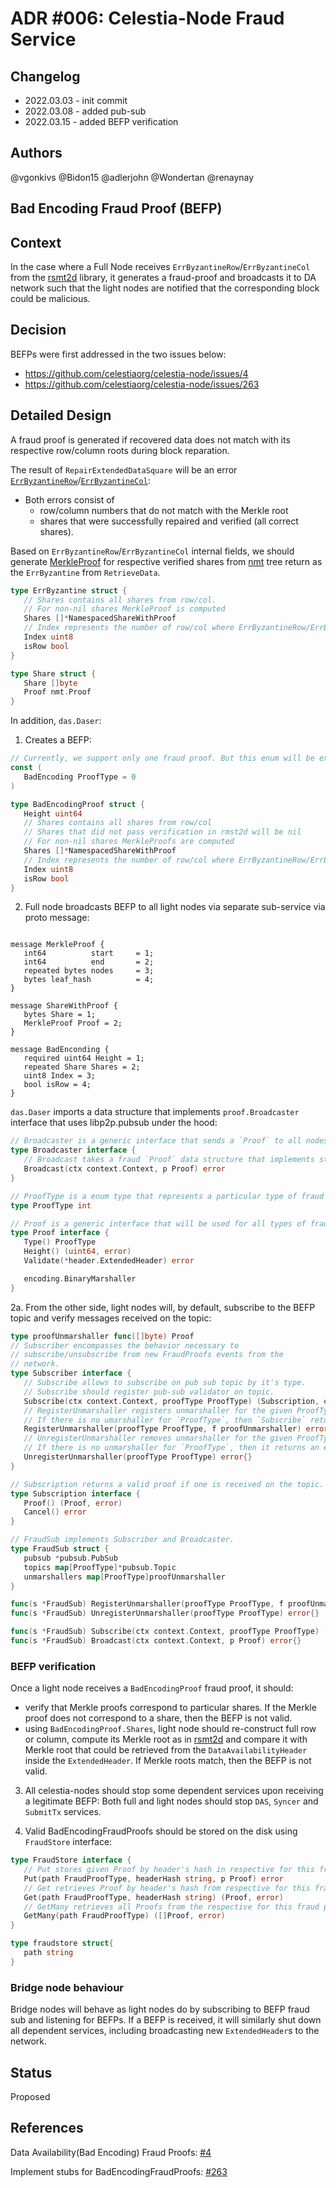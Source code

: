 # ADR #006: Celestia-Node Fraud Service

## Changelog

- 2022.03.03 - init commit
- 2022.03.08 - added pub-sub
- 2022.03.15 - added BEFP verification

## Authors

@vgonkivs @Bidon15 @adlerjohn @Wondertan @renaynay
 
## Bad Encoding Fraud Proof (BEFP)
## Context

In the case where a Full Node receives `ErrByzantineRow`/`ErrByzantineCol` from the [rsmt2d](https://github.com/celestiaorg/rsmt2d) library, it generates a fraud-proof and broadcasts it to DA network such that the light nodes are notified that the corresponding block could be malicious.

## Decision

BEFPs were first addressed in the two issues below:

- https://github.com/celestiaorg/celestia-node/issues/4
- https://github.com/celestiaorg/celestia-node/issues/263

## Detailed Design
A fraud proof is generated if recovered data does not match with its respective row/column roots during block reparation. 

The result of `RepairExtendedDataSquare` will be an error [`ErrByzantineRow`](https://github.com/celestiaorg/rsmt2d/blob/f34ec414859fc834835ea97ed54300404eec1ac5/extendeddatacrossword.go#L18-L22)/[`ErrByzantineCol`](https://github.com/celestiaorg/rsmt2d/blob/f34ec414859fc834835ea97ed54300404eec1ac5/extendeddatacrossword.go#L28-L32):

- Both errors consist of 
  - row/column numbers that do not match with the Merkle root
  - shares that were successfully repaired and verified (all correct shares).

Based on `ErrByzantineRow`/`ErrByzantineCol` internal fields, we should generate [MerkleProof](https://github.com/celestiaorg/nmt/blob/e381b44f223e9ac570a8d59bbbdbb2d5a5f1ad5f/proof.go#L17) for respective verified shares from [nmt](https://github.com/celestiaorg/nmt) tree return as the `ErrByzantine` from `RetrieveData`. 

```go
type ErrByzantine struct {
   // Shares contains all shares from row/col.
   // For non-nil shares MerkleProof is computed
   Shares []*NamespacedShareWithProof
   // Index represents the number of row/col where ErrByzantineRow/ErrByzantineColl occurred.
   Index uint8
   isRow bool
}

type Share struct {
   Share []byte
   Proof nmt.Proof
}
```

In addition, `das.Daser`:

1. Creates a BEFP:

```go
// Currently, we support only one fraud proof. But this enum will be extended in the future with other
const (
   BadEncoding ProofType = 0
)

type BadEncodingProof struct {
   Height uint64
   // Shares contains all shares from row/col
   // Shares that did not pass verification in rmst2d will be nil
   // For non-nil shares MerkleProofs are computed
   Shares []*NamespacedShareWithProof
   // Index represents the number of row/col where ErrByzantineRow/ErrByzantineColl occurred
   Index uint8
   isRow bool
}
```

2. Full node broadcasts BEFP to all light nodes via separate sub-service via proto message:

```proto3

message MerkleProof {
   int64          start     = 1;
   int64          end       = 2;
   repeated bytes nodes     = 3;
   bytes leaf_hash          = 4;
}

message ShareWithProof {
   bytes Share = 1;
   MerkleProof Proof = 2;
}

message BadEnconding {
   required uint64 Height = 1;
   repeated Share Shares = 2;
   uint8 Index = 3;
   bool isRow = 4;
}
```

`das.Daser` imports a data structure that implements `proof.Broadcaster` interface that uses libp2p.pubsub under the hood:

```go
// Broadcaster is a generic interface that sends a `Proof` to all nodes subscribed on the Broadcaster's topic.
type Broadcaster interface {
   // Broadcast takes a fraud `Proof` data structure that implements standard BinaryMarshal interface and broadcasts it to all subscribed peers.
   Broadcast(ctx context.Context, p Proof) error
}
```

```go
// ProofType is a enum type that represents a particular type of fraud proof.
type ProofType int

// Proof is a generic interface that will be used for all types of fraud proofs in the network.
type Proof interface {
   Type() ProofType
   Height() (uint64, error)
   Validate(*header.ExtendedHeader) error

   encoding.BinaryMarshaller
}
```

2a. From the other side, light nodes will, by default, subscribe to the BEFP topic and verify messages received on the topic:

```go
type proofUnmarshaller func([]byte) Proof
// Subscriber encompasses the behavior necessary to
// subscribe/unsubscribe from new FraudProofs events from the
// network.
type Subscriber interface {
   // Subscribe allows to subscribe on pub sub topic by it's type.
   // Subscribe should register pub-sub validator on topic.
   Subscribe(ctx context.Context, proofType ProofType) (Subscription, error)
   // RegisterUnmarshaller registers unmarshaller for the given ProofType.
   // If there is no umarshaller for `ProofType`, then `Subscribe` returns an error.
   RegisterUnmarshaller(proofType ProofType, f proofUnmarshaller) error
   // UnregisterUnmarshaller removes unmarshaller for the given ProofType.
   // If there is no unmarshaller for `ProofType`, then it returns an error.
   UnregisterUnmarshaller(proofType ProofType) error{}
}
```

```go
// Subscription returns a valid proof if one is received on the topic.
type Subscription interface {
   Proof() (Proof, error)
   Cancel() error
}
```

```go
// FraudSub implements Subscriber and Broadcaster.
type FraudSub struct {
   pubsub *pubsub.PubSub
   topics map[ProofType]*pubsub.Topic
   unmarshallers map[ProofType]proofUnmarshaller
}

func(s *FraudSub) RegisterUnmarshaller(proofType ProofType, f proofUnmarshaller) error{}
func(s *FraudSub) UnregisterUnmarshaller(proofType ProofType) error{}

func(s *FraudSub) Subscribe(ctx context.Context, proofType ProofType) (Subscription, error){}
func(s *FraudSub) Broadcast(ctx context.Context, p Proof) error{}
```
### BEFP verification
Once a light node receives a `BadEncodingProof` fraud proof, it should:
* verify that Merkle proofs correspond to particular shares. If the Merkle proof does not correspond to a share, then the BEFP is not valid.
* using `BadEncodingProof.Shares`, light node should re-construct full row or column, compute its Merkle root as in [rsmt2d](https://github.com/celestiaorg/rsmt2d/blob/ac0f1e1a51bf7b5420965fb7c35fa32a56e02292/extendeddatacrossword.go#L410) and compare it with Merkle root that could be retrieved from the `DataAvailabilityHeader` inside the `ExtendedHeader`. If Merkle roots match, then the BEFP is not valid.

3. All celestia-nodes should stop some dependent services upon receiving a legitimate BEFP:
Both full and light nodes should stop `DAS`, `Syncer` and `SubmitTx` services.

4. Valid BadEncodingFraudProofs should be stored on the disk using `FraudStore` interface:

```go
type FraudStore interface {
   // Put stores given Proof by header's hash in respective for this fraud proof directory
   Put(path FraudProofType, headerHash string, p Proof) error
   // Get retrieves Proof by header's hash from respective for this fraud proof directory
   Get(path FraudProofType, headerHash string) (Proof, error)
   // GetMany retrieves all Proofs from the respective for this fraud proof directory
   GetMany(path FraudProofType) ([]Proof, error)
}

type fraudstore struct{
   path string
}
```
### Bridge node behaviour
Bridge nodes will behave as light nodes do by subscribing to BEFP fraud sub and listening for BEFPs. If a BEFP is received, it will similarly shut down all dependent services, including broadcasting new `ExtendedHeader`s to the network.

## Status
Proposed

## References

Data Availability(Bad Encoding) Fraud Proofs: [#4](https://github.com/celestiaorg/celestia-node/issues/4)
   
Implement stubs for BadEncodingFraudProofs: [#263](https://github.com/celestiaorg/celestia-node/issues/263) 
